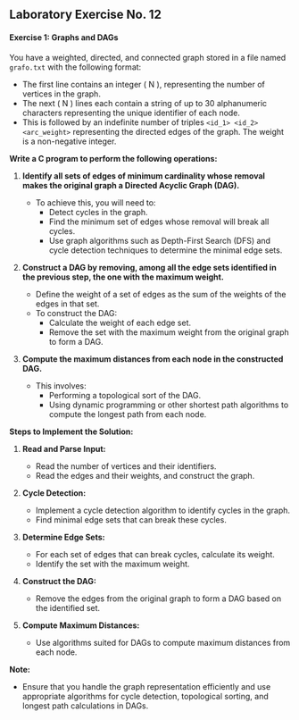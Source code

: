 ## Laboratory Exercise No. 12

#### Exercise 1: Graphs and DAGs

You have a weighted, directed, and connected graph stored in a file named `grafo.txt` with the following format:

- The first line contains an integer \( N \), representing the number of vertices in the graph.
- The next \( N \) lines each contain a string of up to 30 alphanumeric characters representing the unique identifier of each node.
- This is followed by an indefinite number of triples `<id_1> <id_2> <arc_weight>` representing the directed edges of the graph. The weight is a non-negative integer.

**Write a C program to perform the following operations:**

1. **Identify all sets of edges of minimum cardinality whose removal makes the original graph a Directed Acyclic Graph (DAG).**
   
   - To achieve this, you will need to:
     - Detect cycles in the graph.
     - Find the minimum set of edges whose removal will break all cycles.
     - Use graph algorithms such as Depth-First Search (DFS) and cycle detection techniques to determine the minimal edge sets.

2. **Construct a DAG by removing, among all the edge sets identified in the previous step, the one with the maximum weight.** 
   
   - Define the weight of a set of edges as the sum of the weights of the edges in that set.
   - To construct the DAG:
     - Calculate the weight of each edge set.
     - Remove the set with the maximum weight from the original graph to form a DAG.

3. **Compute the maximum distances from each node in the constructed DAG.**
   
   - This involves:
     - Performing a topological sort of the DAG.
     - Using dynamic programming or other shortest path algorithms to compute the longest path from each node.

**Steps to Implement the Solution:**

1. **Read and Parse Input:**
   - Read the number of vertices and their identifiers.
   - Read the edges and their weights, and construct the graph.

2. **Cycle Detection:**
   - Implement a cycle detection algorithm to identify cycles in the graph.
   - Find minimal edge sets that can break these cycles.

3. **Determine Edge Sets:**
   - For each set of edges that can break cycles, calculate its weight.
   - Identify the set with the maximum weight.

4. **Construct the DAG:**
   - Remove the edges from the original graph to form a DAG based on the identified set.

5. **Compute Maximum Distances:**
   - Use algorithms suited for DAGs to compute maximum distances from each node.

**Note:**
- Ensure that you handle the graph representation efficiently and use appropriate algorithms for cycle detection, topological sorting, and longest path calculations in DAGs.
